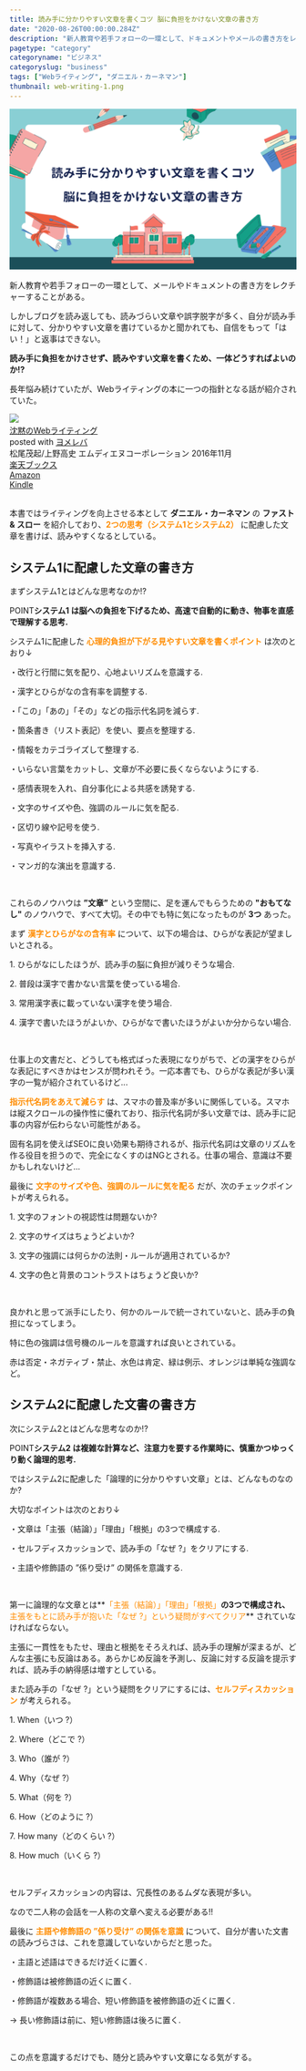 ```yaml
---
title: 読み手に分かりやすい文章を書くコツ 脳に負担をかけない文章の書き方
date: "2020-08-26T00:00:00.284Z"
description: "新人教育や若手フォローの一環として、ドキュメントやメールの書き方をレクチャーすることがある。しかしブログを読み返しても、読みづらい文章や誤字脱字が多く、自分が読み手に対して、分かりやすい文章を書けているかと聞かれても、自信をもって「はい！」と返事はできない。読み手に負担をかけさせず、読みやすい文章を書くため、一体どうすればよいのか!?"
pagetype: "category"
categoryname: "ビジネス"
categoryslug: "business"
tags: ["Webライティング", "ダニエル・カーネマン"]
thumbnail: web-writing-1.png
---
```


![](./web-writing-1.png)

新人教育や若手フォローの一環として、メールやドキュメントの書き方をレクチャーすることがある。

しかしブログを読み返しても、読みづらい文章や誤字脱字が多く、自分が読み手に対して、分かりやすい文章を書けているかと聞かれても、自信をもって「はい！」と返事はできない。

**読み手に負担をかけさせず、読みやすい文章を書くため、一体どうすればよいのか!?**

長年悩み続けていたが、Webライティングの本に一つの指針となる話が紹介されていた。

<div class="cstmreba"><div class="booklink-box"><div class="booklink-image"><a href="https://hb.afl.rakuten.co.jp/hgc/146fe51c.1fd043a3.146fe51d.605dc196/yomereba_main_202008221938514787?pc=http%3A%2F%2Fbooks.rakuten.co.jp%2Frb%2F14513758%2F%3Fscid%3Daf_ich_link_urltxt%26m%3Dhttp%3A%2F%2Fm.rakuten.co.jp%2Fev%2Fbook%2F" target="_blank" ><img src="https://thumbnail.image.rakuten.co.jp/@0_mall/book/cabinet/6232/9784844366232.jpg?_ex=150x150" style="border: none;" /></a></div><div class="booklink-info"><div class="booklink-name"><a href="https://hb.afl.rakuten.co.jp/hgc/146fe51c.1fd043a3.146fe51d.605dc196/yomereba_main_202008221938514787?pc=http%3A%2F%2Fbooks.rakuten.co.jp%2Frb%2F14513758%2F%3Fscid%3Daf_ich_link_urltxt%26m%3Dhttp%3A%2F%2Fm.rakuten.co.jp%2Fev%2Fbook%2F" target="_blank" >沈黙のWebライティング</a><div class="booklink-powered-date">posted with <a href="https://yomereba.com" rel="nofollow" target="_blank">ヨメレバ</a></div></div><div class="booklink-detail">松尾茂起/上野高史 エムディエヌコーポレーション 2016年11月    </div><div class="booklink-link2"><div class="shoplinkrakuten"><a href="https://hb.afl.rakuten.co.jp/hgc/146fe51c.1fd043a3.146fe51d.605dc196/yomereba_main_202008221938514787?pc=http%3A%2F%2Fbooks.rakuten.co.jp%2Frb%2F14513758%2F%3Fscid%3Daf_ich_link_urltxt%26m%3Dhttp%3A%2F%2Fm.rakuten.co.jp%2Fev%2Fbook%2F" target="_blank" >楽天ブックス</a></div><div class="shoplinkamazon"><a href="https://www.amazon.co.jp/exec/obidos/asin/4844366238/kanon123-22/" target="_blank" >Amazon</a></div><div class="shoplinkkindle"><a href="https://www.amazon.co.jp/gp/search?keywords=%E6%B2%88%E9%BB%99%E3%81%AEWeb%E3%83%A9%E3%82%A4%E3%83%86%E3%82%A3%E3%83%B3%E3%82%B0&__mk_ja_JP=%83J%83%5E%83J%83i&url=node%3D2275256051&tag=kanon123-22" target="_blank" >Kindle</a></div>                              	  	  	  	  	</div></div><div class="booklink-footer"></div></div></div>
<br/>

本書ではライティングを向上させる本として **ダニエル・カーネマン** の **ファスト & スロー** を紹介しており、**<span style="color: #ff8c00;">2つの思考（システム1とシステム2）</span>** に配慮した文章を書けば、読みやすくなるとしている。

## システム1に配慮した文章の書き方

まずシステム1とはどんな思考なのか!?

<span class="mark">POINT</span>**システム1 は脳への負担を下げるため、高速で自動的に動き、物事を直感で理解する思考.**

システム1に配慮した **<span style="color: #ff8c00;">心理的負担が下がる見やすい文章を書くポイント</span>** は次のとおり↓

<div class="blackboard-box">
<p>・改行と行間に気を配り、心地よいリズムを意識する.</p>
<p>・漢字とひらがなの含有率を調整する.</p>
<p>・「この」「あの」「その」などの指示代名詞を減らす.</p>
<p>・箇条書き（リスト表記）を使い、要点を整理する.</p>
<p>・情報をカテゴライズして整理する.</p>
<p>・いらない言葉をカットし、文章が不必要に長くならないようにする.</p>
<p>・感情表現を入れ、自分事化による共感を誘発する.</p>
<p>・文字のサイズや色、強調のルールに気を配る.</p>
<p>・区切り線や記号を使う.</p>
<p>・写真やイラストを挿入する.</p>
<p>・マンガ的な演出を意識する.</p>
<div class="chalk1"></div>
<div class="chalk2"></div>
</div>
<br/>

これらのノウハウは **”文章”** という空間に、足を運んでもらうための **"おもてなし"** のノウハウで、すべて大切。その中でも特に気になったものが **3つ** あった。

まず **<span style="color: #ff8c00;">漢字とひらがなの含有率</span>** について、以下の場合は、ひらがな表記が望ましいとされる。

<div class="blackboard-box">
<p>1. ひらがなにしたほうが、読み手の脳に負担が減りそうな場合.</p>
<p>2. 普段は漢字で書かない言葉を使っている場合.</p>
<p>3. 常用漢字表に載っていない漢字を使う場合.</p>
<p>4. 漢字で書いたほうがよいか、ひらがなで書いたほうがよいか分からない場合.</p>
<div class="chalk1"></div>
<div class="chalk2"></div>
</div>
<br/>

仕事上の文書だと、どうしても格式ばった表現になりがちで、どの漢字をひらがな表記にすべきかはセンスが問われそう。一応本書でも、ひらがな表記が多い漢字の一覧が紹介されているけど...

**<span style="color: #ff8c00;">指示代名詞をあえて減らす</span>** は、スマホの普及率が多いに関係している。スマホは縦スクロールの操作性に優れており、指示代名詞が多い文章では、読み手に記事の内容が伝わらない可能性がある。

固有名詞を使えばSEOに良い効果も期待されるが、指示代名詞は文章のリズムを作る役目を担うので、完全になくすのはNGとされる。仕事の場合、意識は不要かもしれないけど...

最後に **<span style="color: #ff8c00;">文字のサイズや色、強調のルールに気を配る</span>** だが、次のチェックポイントが考えられる。

<div class="blackboard-box">
<p>1. 文字のフォントの視認性は問題ないか?</p>
<p>2. 文字のサイズはちょうどよいか?</p>
<p>3. 文字の強調には何らかの法則・ルールが適用されているか?</p>
<p>4. 文字の色と背景のコントラストはちょうど良いか?</p>
<div class="chalk1"></div>
<div class="chalk2"></div>
</div>
<br/>

良かれと思って派手にしたり、何かのルールで統一されていないと、読み手の負担になってしまう。

特に色の強調は信号機のルールを意識すれば良いとされている。

赤は否定・ネガティブ・禁止、水色は肯定、緑は例示、オレンジは単純な強調など。

## システム2に配慮した文書の書き方

次にシステム2とはどんな思考なのか!?

<span class="mark">POINT</span>**システム2 は複雑な計算など、注意力を要する作業時に、慎重かつゆっくり動く論理的思考.**

ではシステム2に配慮した「論理的に分かりやすい文章」とは、どんなものなのか?

大切なポイントは次のとおり↓

<div class="blackboard-box">
<p>・文章は「主張（結論）」「理由」「根拠」の3つで構成する.</p>
<p>・セルフディスカッションで、読み手の「なぜ ?」をクリアにする.</p>
<p>・主語や修飾語の ”係り受け” の関係を意識する.</p>
<div class="chalk1"></div>
<div class="chalk2"></div>
</div>
<br/>

第一に論理的な文章とは**<span style="color: #ff8c00;">「主張（結論）」「理由」「根拠」</span>**の3つで構成され、**<span style="color: #ff8c00;">主張をもとに読み手が抱いた「なぜ ?」という疑問がすべてクリア</span>** されていなければならない。

主張に一貫性をもたせ、理由と根拠をそろえれば、読み手の理解が深まるが、どんな主張にも反論はある。あらかじめ反論を予測し、反論に対する反論を提示すれば、読み手の納得感は増すとしている。

また読み手の「なぜ ?」という疑問をクリアにするには、**<span style="color: #ff8c00;">セルフディスカッション</span>** が考えられる。

<div class="blackboard-box">
<p>1. When（いつ ?）</p>
<p>2. Where（どこで ?）</p>
<p>3. Who（誰が ?）</p>
<p>4. Why（なぜ ?）</p>
<p>5. What（何を ?）</p>
<p>6. How（どのように ?）</p>
<p>7. How many（どのくらい ?）</p>
<p>8. How much（いくら ?）</p>
<div class="chalk1"></div>
<div class="chalk2"></div>
</div>
<br/>

セルフディスカッションの内容は、冗長性のあるムダな表現が多い。

なので二人称の会話を一人称の文章へ変える必要がある!!

最後に **<span style="color: #ff8c00;">主語や修飾語の ”係り受け” の関係を意識</span>** について、自分が書いた文書の読みづらさは、これを意識していないからだと思った。

<div class="blackboard-box">
<p>・主語と述語はできるだけ近くに置く.</p>
<p>・修飾語は被修飾語の近くに置く.</p>
<p>・修飾語が複数ある場合、短い修飾語を被修飾語の近くに置く.</p>
<p>→ 長い修飾語は前に、短い修飾語は後ろに置く.</p>
<div class="chalk1"></div>
<div class="chalk2"></div>
</div>
<br/>

この点を意識するだけでも、随分と読みやすい文章になる気がする。